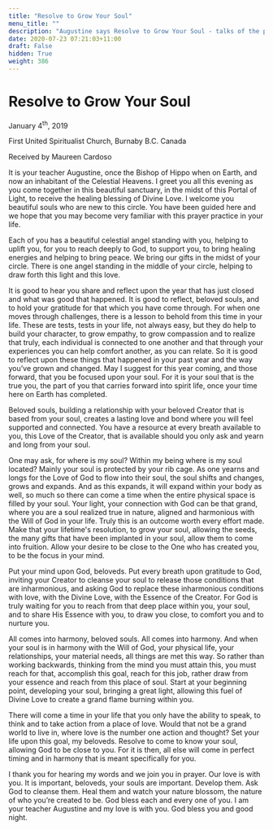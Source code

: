 ```yaml
---
title: "Resolve to Grow Your Soul"
menu_title: ""
description: "Augustine says Resolve to Grow Your Soul - talks of the physical location of the soul in the body"
date: 2020-07-23 07:21:03+11:00
draft: False
hidden: True
weight: 386
---
```

# Resolve to Grow Your Soul 

January 4<sup>th</sup>, 2019

First United Spiritualist Church, Burnaby B.C. Canada

Received by Maureen Cardoso

 

It is your teacher Augustine, once the Bishop of Hippo when on Earth, and now an inhabitant of the Celestial Heavens. I greet you all this evening as you come together in this beautiful sanctuary, in the midst of this Portal of Light, to receive the healing blessing of Divine Love. I welcome you beautiful souls who are new to this circle. You have been guided here and we hope that you may become very familiar with this prayer practice in your life. 

Each of you has a beautiful celestial angel standing with you, helping to uplift you, for you to reach deeply to God, to support you, to bring healing energies and helping to bring peace. We bring our gifts in the midst of your circle. There is one angel standing in the middle of your circle, helping to draw forth this light and this love. 

It is good to hear you share and reflect upon the year that has just closed and what was good that happened. It is good to reflect, beloved souls, and to hold your gratitude for that which you have come through. For when one moves through challenges, there is a lesson to behold from this time in your life. These are tests, tests in your life, not always easy, but they do help to build your character, to grow empathy, to grow compassion and to realize that truly, each individual is connected to one another and that through your experiences you can help comfort another, as you can relate. So it is good to reflect upon these things that happened in your past year and the way you’ve grown and changed. May I suggest for this year coming, and those forward, that you be focused upon your soul. For it is your soul that is the true you, the part of you that carries forward into spirit life, once your time here on Earth has completed. 

Beloved souls, building a relationship with your beloved Creator that is based from your soul, creates a lasting love and bond where you will feel supported and connected. You have a resource at every breath available to you, this Love of the Creator, that is available should you only ask and yearn and long from your soul. 

One may ask, for where is my soul? Within my being where is my soul located? Mainly your soul is protected by your rib cage. As one yearns and longs for the Love of God to flow into their soul, the soul shifts and changes, grows and expands. And as this expands, it will expand within your body as well, so much so there can come a time when the entire physical space is filled by your soul. Your light, your connection with God can be that grand, where you are a soul realized true in nature, aligned and harmonious with the Will of God in your life. Truly this is an outcome worth every effort made. Make that your lifetime's resolution, to grow your soul, allowing the seeds, the many gifts that have been implanted in your soul, allow them to come into fruition. Allow your desire to be close to the One who has created you, to be the focus in your mind. 

Put your mind upon God, beloveds. Put every breath upon gratitude to God, inviting your Creator to cleanse your soul to release those conditions that are inharmonious, and asking God to replace these inharmonious conditions with love, with the Divine Love, with the Essence of the Creator. For God is truly waiting for you to reach from that deep place within you, your soul, and to share His Essence with you, to draw you close, to comfort you and to nurture you. 

All comes into harmony, beloved souls. All comes into harmony. And when your soul is in harmony with the Will of God, your physical life, your relationships, your material needs, all things are met this way. So rather than working backwards, thinking from the mind you must attain this, you must reach for that, accomplish this goal, reach for this job, rather draw from your essence and reach from this place of soul. Start at your beginning point, developing your soul, bringing a great light, allowing this fuel of Divine Love to create a grand flame burning within you. 

There will come a time in your life that you only have the ability to speak, to think and to take action from a place of love. Would that not be a grand world to live in, where love is the number one action and thought? Set your life upon this goal, my beloveds. Resolve to come to know your soul, allowing God to be close to you. For it is then, all else will come in perfect timing and in harmony that is meant specifically for you. 

I thank you for hearing my words and we join you in prayer. Our love is with you. It is important, beloveds, your souls are important. Develop them. Ask God to cleanse them. Heal them and watch your nature blossom, the nature of who you’re created to be. God bless each and every one of you. I am your teacher Augustine and my love is with you. God bless you and good night.